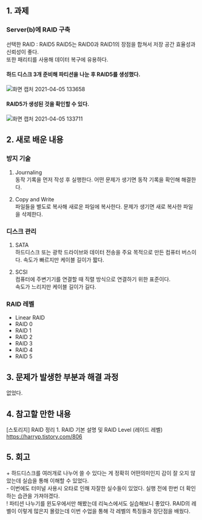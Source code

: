 ## 1. 과제 

### Server(b)에 RAID 구축  

선택한 RAID : RAID5
RAID5는 RAID0과 RAID1의 장점을 합쳐서 저장 공간 효율성과 신뢰성이 좋다.   
또한 패리티를 사용해 데이터 복구에 유용하다.  

#### 하드 디스크 3개 준비해 파티션을 나눈 후 RAID5를 생성했다.  
![화면 캡처 2021-04-05 133658](https://user-images.githubusercontent.com/49148640/113537833-b2e81a80-9614-11eb-80da-5d0241650404.png)  




#### RAID5가 생성된 것을 확인할 수 있다.  
![화면 캡처 2021-04-05 133711](https://user-images.githubusercontent.com/49148640/113537856-bf6c7300-9614-11eb-8fe7-bf0cb84225ff.png)  


## 2. 새로 배운 내용

### 방지 기술  
1. Journaling  
동작 기록을 먼저 작성 후 실행한다. 어떤 문제가 생기면 동작 기록을 확인해 해결한다.    


2. Copy and Write  
파일들을 별도로 복사해 새로운 파일에 복사한다. 문제가 생기면 새로 복사한 파일을 삭제한다.


### 디스크 관리
1. SATA   
하드디스크 또는 광학 드라이브와 데이터 전송을 주요 목적으로 만든 컴퓨터 버스이다.
속도가 빠르지만 케이블 길이가 짧다.  


2. SCSI   
컴퓨터에 주변기기를 연결할 때 직렬 방식으로 연결하기 위한 표준이다.  
속도가 느리지만 케이블 길이가 길다.  

### RAID 레벨  
- Linear RAID  
- RAID 0  
- RAID 1  
- RAID 2  
- RAID 3  
- RAID 4  
- RAID 5  




## 3. 문제가 발생한 부분과 해결 과정
없었다.


## 4. 참고할 만한 내용 
[스토리지] RAID 정리 1. RAID 기본 설명 및 RAID Level (레이드 레벨)  
https://harryp.tistory.com/806 

## 5. 회고
\+ 하드디스크를 여러개로 나누어 쓸 수 있다는 게 정확히 어떤의미인지 감이 잘 오지 않았는데 실습을 통해 이해할 수 있었다.  
\- 이번에도 터미널 사용시 오타로 인해 자잘한 실수들이 있었다. 실행 전에 한번 더 확인하는 습관을 가져야겠다.  
\! 파티션 나누기를 윈도우에서만 해봤는데 리눅스에서도 실습해보니 좋았다. RAID의 레벨이 이렇게 많은지 몰랐는데 이번 수업을 통해 각 레벨의 특징들과 장단점을 배웠다.

